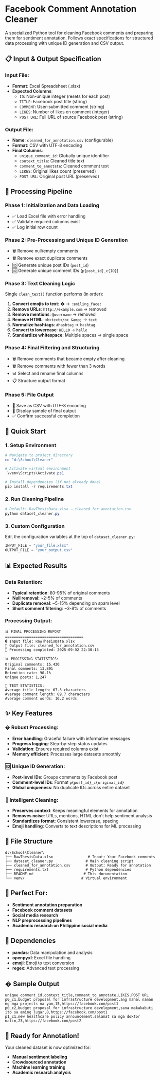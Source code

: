 # Facebook Comment Annotation Cleaner

A specialized Python tool for cleaning Facebook comments and preparing them for sentiment annotation. Follows exact specifications for structured data processing with unique ID generation and CSV output.

## 📋 Input & Output Specification

### Input File:
- **Format**: Excel Spreadsheet (.xlsx)
- **Expected Columns**:
  - `ID`: Non-unique integer (resets for each post)
  - `TITLE`: Facebook post title (string)
  - `COMMENT`: User-submitted comment (string)
  - `LIKES`: Number of likes on comment (integer)
  - `POST URL`: Full URL of source Facebook post (string)

### Output File:
- **Name**: `cleaned_for_annotation.csv` (configurable)
- **Format**: CSV with UTF-8 encoding
- **Final Columns**:
  - `unique_comment_id`: Globally unique identifier
  - `context_title`: Cleaned title text
  - `comment_to_annotate`: Cleaned comment text
  - `LIKES`: Original likes count (preserved)
  - `POST URL`: Original post URL (preserved)

## 🔄 Processing Pipeline

### Phase 1: Initialization and Data Loading
- ✅ Load Excel file with error handling
- ✅ Validate required columns exist
- ✅ Log initial row count

### Phase 2: Pre-Processing and Unique ID Generation
- 🗑️ Remove null/empty comments
- 🗑️ Remove exact duplicate comments
- 🆔 Generate unique post IDs (`post_id`)
- 🆔 Generate unique comment IDs (`p{post_id}_c{ID}`)

### Phase 3: Text Cleaning Logic
Single `clean_text()` function performs (in order):
1. **Convert emojis to text**: � → `:smiling_face:`
2. **Remove URLs**: `http://example.com` → removed
3. **Remove mentions**: `@username` → removed
4. **Remove HTML**: `<b>text</b> &amp;` → `text`
5. **Normalize hashtags**: `#hashtag` → `hashtag`
6. **Convert to lowercase**: `HELLO` → `hello`
7. **Standardize whitespace**: Multiple spaces → single space

### Phase 4: Final Filtering and Structuring
- 🗑️ Remove comments that became empty after cleaning
- 🗑️ Remove comments with fewer than 3 words
- 📊 Select and rename final columns
- 📋 Structure output format

### Phase 5: File Output
- 💾 Save as CSV with UTF-8 encoding
- 📝 Display sample of final output
- ✅ Confirm successful completion

## 🚀 Quick Start

### 1. Setup Environment
```powershell
# Navigate to project directory
cd "d:\School\Cleaner"

# Activate virtual environment
.\venv\Scripts\Activate.ps1

# Install dependencies (if not already done)
pip install -r requirements.txt
```

### 2. Run Cleaning Pipeline
```powershell
# Default: RawThesisData.xlsx → cleaned_for_annotation.csv
python dataset_cleaner.py
```

### 3. Custom Configuration
Edit the configuration variables at the top of `dataset_cleaner.py`:
```python
INPUT_FILE = "your_file.xlsx"
OUTPUT_FILE = "your_output.csv"
```

## 📊 Expected Results

### Data Retention:
- **Typical retention**: 80-95% of original comments
- **Null removal**: ~2-5% of comments
- **Duplicate removal**: ~5-15% depending on spam level
- **Short comment filtering**: ~3-8% of comments

### Processing Output:
```
📊 FINAL PROCESSING REPORT
====================================
� Input file: RawThesisData.xlsx
📁 Output file: cleaned_for_annotation.csv
📅 Processing completed: 2025-09-02 22:30:15

📊 PROCESSING STATISTICS:
Original comments: 15,420
Final comments: 13,891
Retention rate: 90.1%
Unique posts: 1,247

📏 TEXT STATISTICS:
Average title length: 67.3 characters
Average comment length: 89.7 characters
Average comment words: 16.2 words
```

## ✨ Key Features

### � Robust Processing:
- **Error handling**: Graceful failure with informative messages
- **Progress logging**: Step-by-step status updates
- **Validation**: Ensures required columns exist
- **Memory efficient**: Processes large datasets smoothly

### 🆔 Unique ID Generation:
- **Post-level IDs**: Groups comments by Facebook post
- **Comment-level IDs**: Format `p{post_id}_c{original_id}`
- **Global uniqueness**: No duplicate IDs across entire dataset

### 🧹 Intelligent Cleaning:
- **Preserves context**: Keeps meaningful elements for annotation
- **Removes noise**: URLs, mentions, HTML don't help sentiment analysis
- **Standardizes format**: Consistent lowercase, spacing
- **Emoji handling**: Converts to text descriptions for ML processing

## 📁 File Structure
```
d:\School\Cleaner\
├── RawThesisData.xlsx                # Input: Your Facebook comments
├── dataset_cleaner.py               # Main cleaning script
├── cleaned_for_annotation.csv       # Output: Ready for annotation
├── requirements.txt                 # Python dependencies
├── README.md                       # This documentation
└── venv/                          # Virtual environment
```

## 🎯 Perfect For:
- **Sentiment annotation preparation**
- **Facebook comment datasets**
- **Social media research**
- **NLP preprocessing pipelines**
- **Academic research on Philippine social media**

## 🔧 Dependencies
- **pandas**: Data manipulation and analysis
- **openpyxl**: Excel file handling
- **emoji**: Emoji to text conversion
- **regex**: Advanced text processing

## � Sample Output
```csv
unique_comment_id,context_title,comment_to_annotate,LIKES,POST URL
p0_c1,budget proposal for infrastructure development,ang mahal naman ng mga projects na yan,15,https://facebook.com/post1
p0_c2,budget proposal for infrastructure development,sana makakabuti ito sa aming lugar,8,https://facebook.com/post1
p1_c1,new healthcare policy announcement,salamat sa mga doktor natin,23,https://facebook.com/post2
```

## 🎉 Ready for Annotation!
Your cleaned dataset is now optimized for:
- **Manual sentiment labeling**
- **Crowdsourced annotation**
- **Machine learning training**
- **Academic research analysis**
